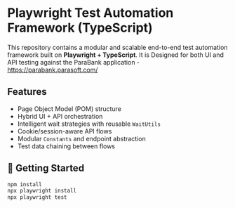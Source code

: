# Playwright Test Automation Framework (TypeScript)

This repository contains a modular and scalable end-to-end test automation framework built on **Playwright + TypeScript**. It is Designed for both UI and API testing against the ParaBank application - https://parabank.parasoft.com/


## Features

- Page Object Model (POM) structure
- Hybrid UI + API orchestration
- Intelligent wait strategies with reusable `WaitUtils`
- Cookie/session-aware API flows
- Modular `Constants` and endpoint abstraction
- Test data chaining between flows 



## 🚀 Getting Started

```bash
npm install
npx playwright install
npx playwright test

